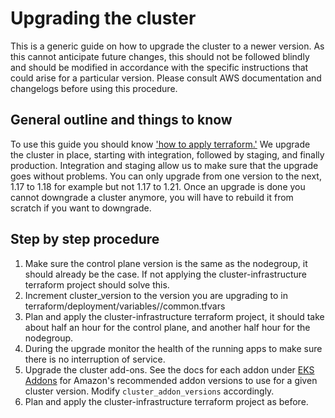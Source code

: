 # Upgrading the cluster

This is a generic guide on how to upgrade the cluster to a newer version.
As this cannot anticipate future changes, this should not be followed blindly and should be modified in accordance with the specific instructions that could arise for a particular version. Please consult AWS documentation and changelogs before using this procedure.

## General outline and things to know

To use this guide you should know ['how to apply terraform.'](../terraform/docs/applying-terraform.md)
We upgrade the cluster in place, starting with integration, followed by staging, and finally production. Integration and staging allow us to make sure that the upgrade goes without problems.
You can only upgrade from one version to the next, 1.17 to 1.18 for example but not 1.17 to 1.21.
Once an upgrade is done you cannot downgrade a cluster anymore, you will have to rebuild it from scratch if you want to downgrade.

## Step by step procedure

1. Make sure the control plane version is the same as the nodegroup, it should already be the case. If not applying the cluster-infrastructure terraform project should solve this.
1. Increment cluster_version to the version you are upgrading to in terraform/deployment/variables/<ENV>/common.tfvars 
1. Plan and apply the cluster-infrastructure terraform project, it should take about half an hour for the control plane, and another half hour for the nodegroup.
1. During the upgrade monitor the health of the running apps to make sure there is no interruption of service.
1. Upgrade the cluster add-ons. See the docs for each addon under [EKS Addons](https://docs.aws.amazon.com/eks/latest/userguide/eks-add-ons.html) for Amazon's recommended addon versions to use for a given cluster version. Modify `cluster_addon_versions` accordingly.
1. Plan and apply the cluster-infrastructure terraform project as before. 
